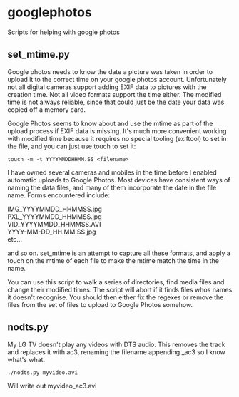 # googlephotos
Scripts for helping with google photos


## set_mtime.py

Google photos needs to know the date a picture was taken in order to upload it to the correct time on your google photos account.
Unfortunately not all digital cameras support adding EXIF data to pictures with the creation time.  Not all video formats support the time either.
The modified time is not always reliable, since that could just be the date your data was copied off a memory card.  

Google Photos seems to know about and use the mtime as part of the upload process if EXIF data is missing.  It's much more convenient working with 
modified time because it requires no special tooling (exiftool) to set in the file, and you can just use touch to set it:

`touch -m -t YYYYMMDDHHMM.SS <filename>`

I have owned several cameras and mobiles in the time before I enabled automatic uploads to Google Photos.  Most devices have consistent ways of 
naming the data files, and many of them incorporate the date in the file name.  Forms encountered include:

IMG_YYYYMMDD_HHMMSS.jpg  
PXL_YYYYMMDD_HHMMSS.jpg  
VID_YYYYMMDD_HHMMSS.AVI  
YYYY-MM-DD_HH.MM.SS.jpg  
etc...

and so on.  set_mtime is an attempt to capture all these formats, and apply a touch on the mtime of each file to make the mtime match the time
in the name.

You can use this script to walk a series of directories, find media files and change their modified times.  The script will abort if it finds files
whos names it doesn't recognise.  You should then either fix the regexes or remove the files from the set of files to upload to Google Photos 
somehow.


## nodts.py

My LG TV doesn't play any videos with DTS audio.  This removes the track and replaces it with ac3, renaming the filename appending _ac3 so I 
know what's what.

`./nodts.py myvideo.avi`

Will write out myvideo_ac3.avi

